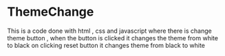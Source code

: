 # ThemeChange
This is a code done with html , css and javascript  where there is change theme button , when the button is clicked it changes the theme from white to black on clicking reset button it changes theme from black to white
